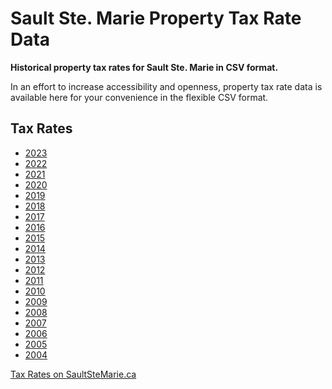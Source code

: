 # Sault Ste. Marie Property Tax Rate Data

**Historical property tax rates for Sault Ste. Marie in CSV format.**

In an effort to increase accessibility and openness,
property tax rate data is available here for your convenience
in the flexible CSV format.

## Tax Rates

- [2023](taxRates2023.csv)
- [2022](taxRates2022.csv)
- [2021](taxRates2021.csv)
- [2020](taxRates2020.csv)
- [2019](taxRates2019.csv)
- [2018](taxRates2018.csv)
- [2017](taxRates2017.csv)
- [2016](taxRates2016.csv)
- [2015](taxRates2015.csv)
- [2014](taxRates2014.csv)
- [2013](taxRates2013.csv)
- [2012](taxRates2012.csv)
- [2011](taxRates2011.csv)
- [2010](taxRates2010.csv)
- [2009](taxRates2009.csv)
- [2008](taxRates2008.csv)
- [2007](taxRates2007.csv)
- [2006](taxRates2006.csv)
- [2005](taxRates2005.csv)
- [2004](taxRates2004.csv)

[Tax Rates on SaultSteMarie.ca](https://saultstemarie.ca/Government/City-Departments/Corporate-Services/Finance/Property-Tax/Tax-Rates.aspx)
